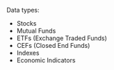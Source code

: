 Data types:
- Stocks
- Mutual Funds 
- ETFs (Exchange Traded Funds)
- CEFs (Closed End Funds)
- Indexes
- Economic Indicators
